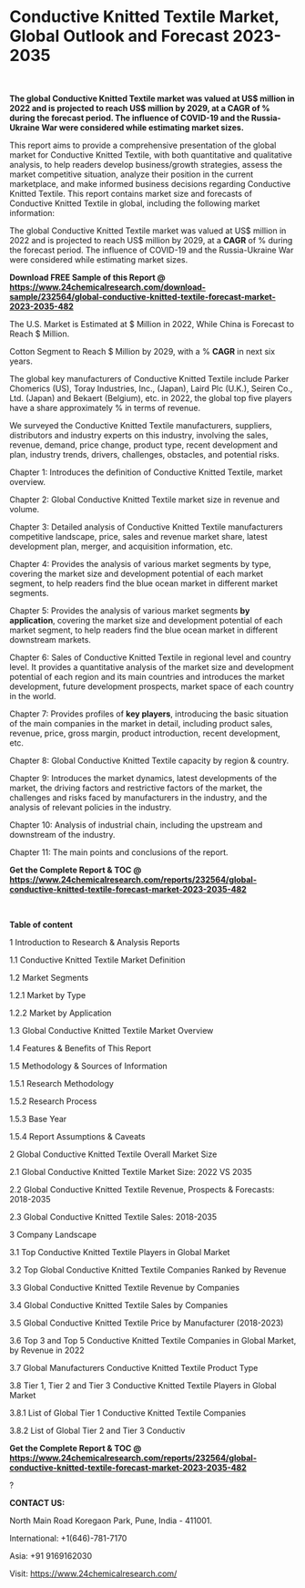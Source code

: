 <h1>Conductive Knitted Textile Market, Global Outlook and Forecast 2023-2035</h1><br/><p><strong>The global Conductive Knitted Textile market was valued at US$ million in 2022 and is projected to reach US$ million by 2029, at a <strong>CAGR</strong> of % during the forecast period. The influence of COVID-19 and the Russia-Ukraine War were considered while estimating market sizes.</strong></p>
 
 
 
 <p>This report aims to provide a comprehensive presentation of the global market for Conductive Knitted Textile, with both quantitative and qualitative analysis, to help readers develop business/growth strategies, assess the market competitive situation, analyze their position in the current marketplace, and make informed business decisions regarding Conductive Knitted Textile. This report contains market size and forecasts of Conductive Knitted Textile in global, including the following market information:</p>
 
 
 
 <p>The global Conductive Knitted Textile market was valued at US$ million in 2022 and is projected to reach US$ million by 2029, at a <strong>CAGR</strong> of % during the forecast period. The influence of COVID-19 and the Russia-Ukraine War were considered while estimating market sizes.</p>
 
 
 
 <div><b>Download FREE Sample of this Report @ <a href="https://www.24chemicalresearch.com/download-sample/232564/global-conductive-knitted-textile-forecast-market-2023-2035-482">https://www.24chemicalresearch.com/download-sample/232564/global-conductive-knitted-textile-forecast-market-2023-2035-482</a></b></div>
 
 
 
 <p>The U.S. Market is Estimated at $ Million in 2022, While China is Forecast to Reach $ Million.</p>
 
 
 
 <p>Cotton Segment to Reach $ Million by 2029, with a % <strong>CAGR</strong> in next six years.</p>
 
 
 
 <p>The global key manufacturers of Conductive Knitted Textile include Parker Chomerics (US), Toray Industries, Inc., (Japan), Laird Plc (U.K.), Seiren Co., Ltd. (Japan) and Bekaert (Belgium), etc. in 2022, the global top five players have a share approximately % in terms of revenue.</p>
 
 
 
 <p>We surveyed the Conductive Knitted Textile manufacturers, suppliers, distributors and industry experts on this industry, involving the sales, revenue, demand, price change, product type, recent development and plan, industry trends, drivers, challenges, obstacles, and potential risks.</p>
 
 
 
 <p>Chapter 1: Introduces the definition of Conductive Knitted Textile, market overview.</p>
 
 
 
 <p>Chapter 2: Global Conductive Knitted Textile market size in revenue and volume.</p>
 
 
 
 <p>Chapter 3: Detailed analysis of Conductive Knitted Textile manufacturers competitive landscape, price, sales and revenue market share, latest development plan, merger, and acquisition information, etc.</p>
 
 
 
 <p>Chapter 4: Provides the analysis of various market segments by type, covering the market size and development potential of each market segment, to help readers find the blue ocean market in different market segments.</p>
 
 
 
 <p>Chapter 5: Provides the analysis of various market segments <strong>by application</strong>, covering the market size and development potential of each market segment, to help readers find the blue ocean market in different downstream markets.</p>
 
 
 
 <p>Chapter 6: Sales of Conductive Knitted Textile in regional level and country level. It provides a quantitative analysis of the market size and development potential of each region and its main countries and introduces the market development, future development prospects, market space of each country in the world.</p>
 
 
 
 <p>Chapter 7: Provides profiles of <strong>key players</strong>, introducing the basic situation of the main companies in the market in detail, including product sales, revenue, price, gross margin, product introduction, recent development, etc.</p>
 
 
 
 <p>Chapter 8: Global Conductive Knitted Textile capacity by region & country.</p>
 
 
 
 <p>Chapter 9: Introduces the market dynamics, latest developments of the market, the driving factors and restrictive factors of the market, the challenges and risks faced by manufacturers in the industry, and the analysis of relevant policies in the industry.</p>
 
 
 
 <p>Chapter 10: Analysis of industrial chain, including the upstream and downstream of the industry.</p>
 
 
 
 <p>Chapter 11: The main points and conclusions of the report.</p>
 
 
 
 <div><b>Get the Complete Report & TOC @ <a href="https://www.24chemicalresearch.com/reports/232564/global-conductive-knitted-textile-forecast-market-2023-2035-482">https://www.24chemicalresearch.com/reports/232564/global-conductive-knitted-textile-forecast-market-2023-2035-482</a></b></div>
 
 
 
 <p><br />
 
 <b>Table of content</b></p>
 
 
 
 <p>1 Introduction to Research & Analysis Reports<br />
 
 1.1 Conductive Knitted Textile Market Definition<br />
 
 1.2 Market Segments<br />
 
 1.2.1 Market by Type<br />
 
 1.2.2 Market by Application<br />
 
 1.3 Global Conductive Knitted Textile Market Overview<br />
 
 1.4 Features & Benefits of This Report<br />
 
 1.5 Methodology & Sources of Information<br />
 
 1.5.1 Research Methodology<br />
 
 1.5.2 Research Process<br />
 
 1.5.3 Base Year<br />
 
 1.5.4 Report Assumptions & Caveats<br />
 
 2 Global Conductive Knitted Textile Overall Market Size<br />
 
 2.1 Global Conductive Knitted Textile Market Size: 2022 VS 2035<br />
 
 2.2 Global Conductive Knitted Textile Revenue, Prospects & Forecasts: 2018-2035<br />
 
 2.3 Global Conductive Knitted Textile Sales: 2018-2035<br />
 
 3 Company Landscape<br />
 
 3.1 Top Conductive Knitted Textile Players in Global Market<br />
 
 3.2 Top Global Conductive Knitted Textile Companies Ranked by Revenue<br />
 
 3.3 Global Conductive Knitted Textile Revenue by Companies<br />
 
 3.4 Global Conductive Knitted Textile Sales by Companies<br />
 
 3.5 Global Conductive Knitted Textile Price by Manufacturer (2018-2023)<br />
 
 3.6 Top 3 and Top 5 Conductive Knitted Textile Companies in Global Market, by Revenue in 2022<br />
 
 3.7 Global Manufacturers Conductive Knitted Textile Product Type<br />
 
 3.8 Tier 1, Tier 2 and Tier 3 Conductive Knitted Textile Players in Global Market<br />
 
 3.8.1 List of Global Tier 1 Conductive Knitted Textile Companies<br />
 
 3.8.2 List of Global Tier 2 and Tier 3 Conductiv</p>
 
 
 
 <div><b>Get the Complete Report & TOC @ <a href="https://www.24chemicalresearch.com/reports/232564/global-conductive-knitted-textile-forecast-market-2023-2035-482">https://www.24chemicalresearch.com/reports/232564/global-conductive-knitted-textile-forecast-market-2023-2035-482</a></b></div>
 
 
 
 <p>? </p>
 
 
 
 <p><b>CONTACT US:</b><br />
 
 North Main Road Koregaon Park, Pune, India - 411001.<br />
 
 International: +1(646)-781-7170<br />
 
 Asia: +91 9169162030<br />
 
 Visit: <a href="https://www.24chemicalresearch.com/">https://www.24chemicalresearch.com/</a></p>